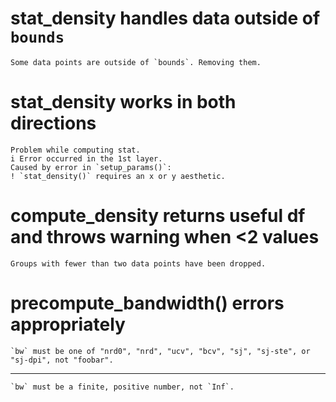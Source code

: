 # stat_density handles data outside of `bounds`

    Some data points are outside of `bounds`. Removing them.

# stat_density works in both directions

    Problem while computing stat.
    i Error occurred in the 1st layer.
    Caused by error in `setup_params()`:
    ! `stat_density()` requires an x or y aesthetic.

# compute_density returns useful df and throws warning when <2 values

    Groups with fewer than two data points have been dropped.

# precompute_bandwidth() errors appropriately

    `bw` must be one of "nrd0", "nrd", "ucv", "bcv", "sj", "sj-ste", or "sj-dpi", not "foobar".

---

    `bw` must be a finite, positive number, not `Inf`.

